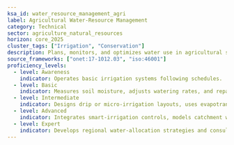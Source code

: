 ```yaml
---
ksa_id: water_resource_management_agri
label: Agricultural Water-Resource Management
category: Technical
sector: agriculture_natural_resources
horizon: core_2025
cluster_tags: ["Irrigation", "Conservation"]
description: Plans, monitors, and optimizes water use in agricultural systems to ensure efficiency and environmental stewardship.
source_frameworks: ["onet:17-1012.03", "iso:46001"]
proficiency_levels:
  - level: Awareness
    indicator: Operates basic irrigation systems following schedules.
  - level: Basic
    indicator: Measures soil moisture, adjusts watering rates, and repairs leaks.
  - level: Intermediate
    indicator: Designs drip or micro-irrigation layouts, uses evapotranspiration data, and reduces runoff.
  - level: Advanced
    indicator: Integrates smart-irrigation controls, models catchment water balance, and manages permits.
  - level: Expert
    indicator: Develops regional water-allocation strategies and consults on water-policy reforms for agriculture.
---
```

